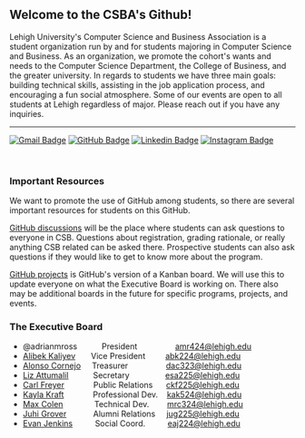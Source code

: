 ## Welcome to the CSBA's Github!

Lehigh University's Computer Science and Business Association is a student organization run by and for students majoring in Computer Science and Business. As an organization, we promote the cohort's wants and needs to the Computer Science Department, the College of Business, and the greater university. In regards to students we have three main goals: building technical skills, assisting in the job application process, and encouraging a fun social atmosphere. Some of our events are open to all students at Lehigh regardless of major. Please reach out if you have any inquiries.

---
[![Gmail Badge](https://img.shields.io/badge/-@incsba-ea4335?style=flat-square&labelColor=ea4335&logo=gmail&logoColor=white&link=https://mailto:incsba@lehigh.edu)](mailto:incsba@lehigh.edu)
[![GitHub Badge](https://img.shields.io/badge/-@Lehigh_CSB-%2312100E?style=flat-square&logo=GitHub&logoColor=white&link=https://www.github.com/Lehigh-CSB/)](https://www.github.com/Lehigh-CSB/)
[![Linkedin Badge](https://img.shields.io/badge/-@Lehigh_CSB-blue?style=flat-square&logo=Linkedin&logoColor=white&link=https://www.linkedin.com/groups/4481359/)](https://www.linkedin.com/groups/4481359/)
[![Instagram Badge](https://img.shields.io/badge/-@lehighcsb-e1306c?style=flat-square&labelColor=e1306c&logo=instagram&logoColor=white&link=https://www.instagram.com/lehighcsb/)](https://www.instagram.com/lehighcsb/)

<br />

### Important Resources

We want to promote the use of GitHub among students, so there are several important resources for students on this GitHub. 

[GitHub discussions](https://github.com/orgs/Lehigh-CSB/discussions) will be the place where students can ask questions to everyone in CSB. Questions about registration, grading rationale, or really anything CSB related can be asked there. Prospective students can also ask questions if they would like to get to know more about the program.

[GitHub projects](https://github.com/orgs/Lehigh-CSB/projects?type=beta) is GitHub's version of a Kanban board. We will use this to update everyone on what the Executive Board is working on. There also may be additional boards in the future for specific programs, projects, and events.

### The Executive Board

* @adrianmross &nbsp;&nbsp;&nbsp;&nbsp;&nbsp;&nbsp;&nbsp;&nbsp;&nbsp; President &nbsp;&nbsp;&nbsp;&nbsp;&nbsp;&nbsp;&nbsp;&nbsp;&nbsp;&nbsp;&nbsp;&nbsp;&nbsp;&nbsp;&nbsp; amr424@lehigh.edu
* [Alibek Kaliyev](@abekek) &nbsp;&nbsp;&nbsp;&nbsp;&nbsp; Vice President &nbsp;&nbsp;&nbsp;&nbsp;&nbsp;&nbsp;&nbsp; abk224@lehigh.edu
* [Alonso Cornejo](@AlonsoCornejo) &nbsp;&nbsp;&nbsp; Treasurer &nbsp;&nbsp;&nbsp;&nbsp;&nbsp;&nbsp;&nbsp;&nbsp;&nbsp;&nbsp;&nbsp;&nbsp;&nbsp;&nbsp;&nbsp; dac323@lehigh.edu
* [Liz Attumalil](@GIRvB6162) &nbsp;&nbsp;&nbsp;&nbsp;&nbsp;&nbsp;&nbsp;&nbsp;&nbsp; Secretary &nbsp;&nbsp;&nbsp;&nbsp;&nbsp;&nbsp;&nbsp;&nbsp;&nbsp;&nbsp;&nbsp;&nbsp;&nbsp;&nbsp; esa225@lehigh.edu
* [Carl Freyer](@CarlFreyer) &nbsp;&nbsp;&nbsp;&nbsp;&nbsp;&nbsp;&nbsp;&nbsp;&nbsp;&nbsp;&nbsp; Public Relations &nbsp;&nbsp;&nbsp;&nbsp; ckf225@lehigh.edu
* [Kayla Kraft](@kaylaak) &nbsp;&nbsp;&nbsp;&nbsp;&nbsp;&nbsp;&nbsp;&nbsp;&nbsp;&nbsp;&nbsp; Professional Dev. &nbsp;&nbsp; kak524@lehigh.edu
* [Max Colen](@Mlepic1114) &nbsp;&nbsp;&nbsp;&nbsp;&nbsp;&nbsp;&nbsp;&nbsp;&nbsp;&nbsp;&nbsp;&nbsp; Technical Dev. &nbsp;&nbsp;&nbsp;&nbsp;&nbsp;&nbsp; mrc324@lehigh.edu
* [Juhi Grover](@juhigrover) &nbsp;&nbsp;&nbsp;&nbsp;&nbsp;&nbsp;&nbsp;&nbsp;&nbsp;&nbsp; Alumni Relations &nbsp;&nbsp;&nbsp; jug225@lehigh.edu
* [Evan Jenkins](@EvanJenkins27) &nbsp;&nbsp;&nbsp;&nbsp;&nbsp;&nbsp;&nbsp;&nbsp; Social Coord. &nbsp;&nbsp;&nbsp;&nbsp;&nbsp;&nbsp;&nbsp;&nbsp; eaj224@lehigh.edu
